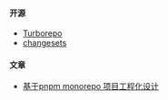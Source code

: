 #### 开源
- [Turborepo](https://turbo.net.cn/)
- [changesets](https://github.com/changesets/changesets)

#### 文章
- [基于pnpm monorepo 项目工程化设计](https://juejin.cn/post/7506418053996396559)
